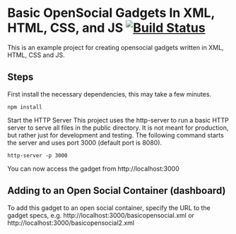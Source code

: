 # Basic OpenSocial Gadgets In XML, HTML, CSS, and JS  [![Build Status](https://travis-ci.org/dodash/gadget-basic.svg?branch=master)](https://travis-ci.org/dodash/gadget-basic)

This is an example project for creating opensocial gadgets written in XML, HTML, CSS and JS.

## Steps 
First install the necessary dependencies, this may take a few minutes.
```
npm install
```

Start the HTTP Server
This project uses the http-server to run a basic HTTP server to serve all files in the public directory. It is not meant for production, but rather just for development and testing.
The following command starts the server and uses port 3000 (default port is 8080).
```
http-server -p 3000
```
You can now access the gadget from http://localhost:3000

## Adding to an Open Social Container (dashboard)
To add this gadget to an open social container, specify the URL to the gadget specs, e.g.
http://localhost:3000/basicopensocial.xml
or
http://localhost:3000/basicopensocial2.xml

